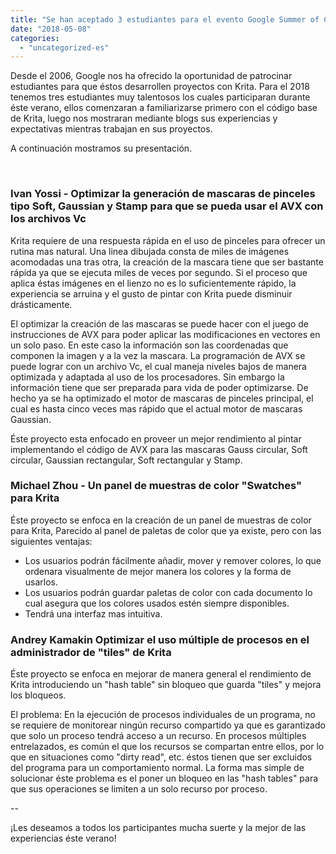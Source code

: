 ```yaml
---
title: "Se han aceptado 3 estudiantes para el evento Google Summer of Code del 2018"
date: "2018-05-08"
categories: 
  - "uncategorized-es"
---
```


Desde el 2006, Google nos ha ofrecido la oportunidad de patrocinar estudiantes para que éstos desarrollen proyectos con Krita. Para el 2018 tenemos tres estudiantes muy talentosos los cuales participaran durante éste verano, ellos comenzaran a familiarizarse primero con el código base de Krita, luego nos mostraran mediante blogs sus experiencias y expectativas mientras trabajan en sus proyectos.

A continuación mostramos su presentación.

 

### Ivan Yossi - Optimizar la generación de mascaras de pinceles tipo Soft, Gaussian y Stamp para que se pueda usar el AVX con los archivos Vc

Krita requiere de una respuesta rápida en el uso de pinceles para ofrecer un rutina mas natural. Una linea dibujada consta de miles de imágenes acomodadas una tras otra, la creación de la mascara tiene que ser bastante rápida ya que se ejecuta miles de veces por segundo. Si el proceso que aplica éstas imágenes en el lienzo no es lo suficientemente rápido, la experiencia se arruina y el gusto de pintar con Krita puede disminuir drásticamente.

El optimizar la creación de las mascaras se puede hacer con el juego de instrucciones de AVX para poder aplicar las modificaciones en vectores en un solo paso. En este caso la información son las coordenadas que componen la imagen y a la vez la mascara. La programación de AVX se puede lograr con un archivo Vc, el cual maneja niveles bajos de manera optimizada y adaptada al uso de los procesadores. Sin embargo la información tiene que ser preparada para vida de poder optimizarse. De hecho ya se ha optimizado el motor de mascaras de pinceles principal, el cual es hasta cinco veces mas rápido que el actual motor de mascaras Gaussian.

Éste proyecto esta enfocado en proveer un mejor rendimiento al pintar implementando el código de AVX para las mascaras Gauss circular, Soft circular, Gaussian rectangular, Soft rectangular y Stamp.

### Michael Zhou - Un panel de muestras de color "Swatches" para Krita

Éste proyecto se enfoca en la creación de un panel de muestras de color para Krita, Parecido al panel de paletas de color que ya existe, pero con las siguientes ventajas:

- Los usuarios podrán fácilmente añadir, mover y remover colores, lo que ordenara visualmente de mejor manera los colores y la forma de usarlos.
- Los usuarios podrán guardar paletas de color con cada documento lo cual asegura que los colores usados estén siempre disponibles.
- Tendrá una interfaz mas intuitiva.

### Andrey Kamakin Optimizar el uso múltiple de procesos en el administrador de "tiles" de Krita

Éste proyecto se enfoca en mejorar de manera general el rendimiento de Krita introduciendo un "hash table" sin bloqueo que guarda "tiles" y mejora los bloqueos.

El problema: En la ejecución de procesos individuales de un programa, no se requiere de monitorear ningún recurso compartido ya que es garantizado que solo un proceso tendrá acceso a un recurso. En procesos múltiples entrelazados, es común el que los recursos se compartan entre ellos, por lo que en situaciones como "dirty read", etc. éstos tienen que ser excluidos del programa para un comportamiento normal. La forma mas simple de solucionar éste problema es el poner un bloqueo en las "hash tables" para que sus operaciones se limiten a un solo recurso por proceso.

\--

¡Les deseamos a todos los participantes mucha suerte y la mejor de las experiencias éste verano!
